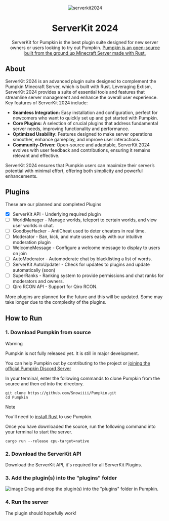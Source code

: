 <div align="center">

 ![serverkit2024](https://github.com/user-attachments/assets/98c7fc9f-6500-4a76-a5c2-009cedd290b3)

# ServerKit 2024
ServerKit for Pumpkin is the best plugin suite designed for new server owners or users looking to try out Pumpkin. [Pumpkin is an open-source built from the ground up Minecraft Server made with Rust.](https://github.com/Snowiiii/Pumpkin)

</div>

## About

ServerKit 2024 is an advanced plugin suite designed to complement the Pumpkin Minecraft Server, which is built with Rust. Leveraging Extism, ServerKit 2024 provides a suite of essential tools and features that streamline server management and enhance the overall user experience. Key features of ServerKit 2024 include:

- **Seamless Integration:** Easy installation and configuration, perfect for newcomers who want to quickly set up and get started with Pumpkin.
- **Core Plugins:** A selection of crucial plugins that address fundamental server needs, improving functionality and performance.
- **Optimized Usability:** Features designed to make server operations smoother, enhance gameplay, and improve user interactions.
- **Community-Driven:** Open-source and adaptable, ServerKit 2024 evolves with user feedback and contributions, ensuring it remains relevant and effective.

ServerKit 2024 ensures that Pumpkin users can maximize their server’s potential with minimal effort, offering both simplicity and powerful enhancements.

## Plugins
These are our planned and completed Plugins

- [x] ServerKit API - Underlying required plugin
- [ ] WorldManager - Manage worlds, teleport to certain worlds, and view user worlds in chat.
- [ ] GoodbyeHacker - AntiCheat used to deter cheaters in real time.
- [ ] Moderator - Ban, kick, and mute users easily with our intuitive moderation plugin
- [ ] WelcomeMessage - Configure a welcome message to display to users on join
- [ ] AutoModerator - Automoderate chat by blacklisting a list of words.
- [ ] ServerKit AutoUpdater - Check for updates to plugins and update automatically (soon)
- [ ] SuperRanks - Ranking system to provide permissions and chat ranks for moderators and owners.
- [ ] Qiro RCON API - Support for Qiro RCON.

More plugins are planned for the future and this will be updated. Some may take longer due to the complexity of the plugins.


## How to Run
### 1. Download Pumpkin from source
> [!WARNING]
> Pumpkin is not fully released yet. It is still in major development.
>
> You can help Pumpkin out by contributing to the project or [joining the official Pumpkin Discord Server](https://discord.gg/x2923hweS3)

In your terminal, enter the following commands to clone Pumpkin from the source and then cd into the directory.
```shell
git clone https://github.com/Snowiiii/Pumpkin.git
cd Pumpkin
```

> [!NOTE]
> You'll need to [install Rust](https://www.rust-lang.org/tools/install) to use Pumpkin.

Once you have downloaded the source, run the following command into your terminal to start the server.
```shell
cargo run --release cpu-target=native
```

### 2. Download the ServerKit API
Download the ServerKit API, it's required for all ServerKit Plugins.

### 3. Add the plugin(s) into the "plugins" folder
![image](https://github.com/user-attachments/assets/83419a60-9f5b-4afd-85ac-0ac5e8271b50)
Drag and drop the plugin(s) into the "plugins" folder in Pumpkin.


### 4. Run the server
The plugin should hopefully work!

